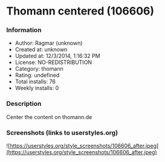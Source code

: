 # Thomann centered (106606)

### Information
- Author: Ragmar (unknown)
- Created at: unknown
- Updated at: 12/3/2014, 1:16:32 PM
- License: NO-REDISTRIBUTION
- Category: thomann
- Rating: undefined
- Total installs: 76
- Weekly installs: 0


### Description
Center the content on thomann.de


### Screenshots (links to userstyles.org)
![https://userstyles.org/style_screenshots/106606_after.jpeg](https://userstyles.org/style_screenshots/106606_after.jpeg)


